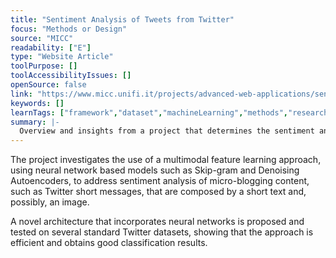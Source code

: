 ```yaml
---
title: "Sentiment Analysis of Tweets from Twitter"
focus: "Methods or Design"
source: "MICC"
readability: ["E"]
type: "Website Article"
toolPurpose: []
toolAccessibilityIssues: []
openSource: false
link: "https://www.micc.unifi.it/projects/advanced-web-applications/sentiment-analysis-of-tweets-from-twitter/"
keywords: []
learnTags: ["framework","dataset","machineLearning","methods","researchCentre"]
summary: |-
  Overview and insights from a project that determines the sentiment analysis of Twitter data sets using a multimodal feature learning approach.
---
```

The project investigates the use of a multimodal feature learning approach, using neural network based models such as Skip-gram and Denoising Autoencoders, to address sentiment analysis of micro-blogging content, such as Twitter short messages, that are composed by a short text and, possibly, an image.

A novel architecture that incorporates neural networks is proposed and tested on several standard Twitter datasets, showing that the approach is efficient and obtains good classification results.
